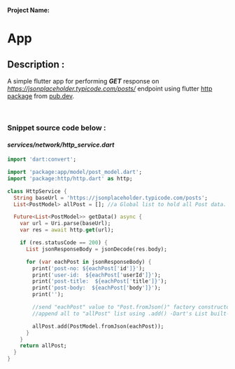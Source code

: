 **Project Name:**  <h1>**App**


## **Description** :
A simple flutter app for performing **_GET_** response on _https://jsonplaceholder.typicode.com/posts/_ endpoint using flutter [http package](https://pub.dev/packages/http 'click to see lastest version') from [pub.dev](http://pub.dev 'click to open the site').

<br>


### **Snippet source code below :** ### 

#### _services/network/http_service.dart_ ####

```dart
import 'dart:convert';

import 'package:app/model/post_model.dart';
import 'package:http/http.dart' as http;

class HttpService {
  String baseUrl = 'https://jsonplaceholder.typicode.com/posts';
  List<PostModel> allPost = []; //a Global list to hold all Post data.

  Future<List<PostModel>> getData() async {
    var url = Uri.parse(baseUrl);
    var res = await http.get(url);

    if (res.statusCode == 200) {
      List jsonResponseBody = jsonDecode(res.body);

      for (var eachPost in jsonResponseBody) {
        print('post-nọ: ${eachPost['id']}');
        print('user-id:  ${eachPost['userId']}');
        print('post-title:  ${eachPost['title']}');
        print('post-body:  ${eachPost['body']}');
        print('');

        //send "eachPost" value to "Post.fromJson()" factory constructor then,
        //append all to "allPost" list using .add() -Dart's List built-in method.

        allPost.add(PostModel.fromJson(eachPost));
      }
    }
    return allPost;
  }
}

```


